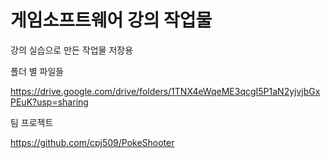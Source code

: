 # 게임소프트웨어 강의 작업물
강의 실습으로 만든 작업물 저장용

폴더 별 파일들

https://drive.google.com/drive/folders/1TNX4eWqeME3qcgI5P1aN2yjvjbGxPEuK?usp=sharing

팀 프로젝트

https://github.com/cpj509/PokeShooter